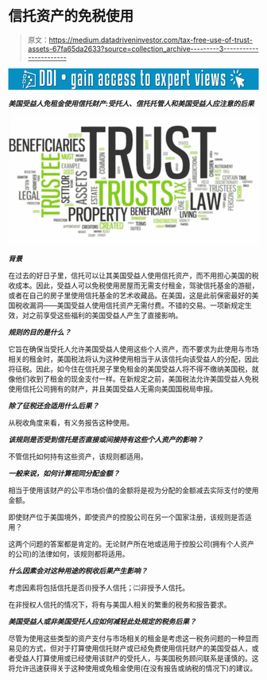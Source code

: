 # 信托资产的免税使用

> 原文：<https://medium.datadriveninvestor.com/tax-free-use-of-trust-assets-67fa65da2633?source=collection_archive---------3----------------------->

[![](img/8558d682536a7a5795650ac1e75403de.png)](http://www.track.datadriveninvestor.com/1B9E)

***美国受益人免租金使用信托财产:受托人、信托托管人和美国受益人应注意的后果***

![](img/20bc1d1cfb5b788dccd95bf32d9b30d1.png)

***背景***

在过去的好日子里，信托可以让其美国受益人使用信托资产，而不用担心美国的税收成本。因此，受益人可以免税使用房屋而无需支付租金，驾驶信托基金的游艇，或者在自己的房子里使用信托基金的艺术收藏品。在美国，这是此前保密最好的美国税收漏洞——美国受益人使用信托资产无需付费。不错的交易。一项新规定生效，对之前享受这些福利的美国受益人产生了直接影响。

***规则的目的是什么？***

它旨在确保当受托人允许美国受益人使用这些个人资产，而不要求为此使用与市场相关的租金时，美国税法将认为这种使用相当于从该信托向该受益人的分配，因此将征税。因此，如今住在信托房子里免租金的美国受益人将不得不缴纳美国税，就像他们收到了租金的现金支付一样。在新规定之前，美国税法允许美国受益人免税使用信托公司拥有的财产，并且美国受益人无需向美国国税局申报。

***除了征税还会适用什么后果？***

从税收角度来看，有义务报告这种使用。

***该规则是否受到信托是否直接或间接持有这些个人资产的影响？***

不管信托如何持有这些资产，该规则都适用。

***一般来说，如何计算视同分配金额？***

相当于使用该财产的公平市场价值的金额将是视为分配的金额减去实际支付的使用金额。

即使财产位于美国境外，即使资产的控股公司在另一个国家注册，该规则是否适用？

这两个问题的答案都是肯定的。无论财产所在地或适用于控股公司(拥有个人资产的公司)的法律如何，该规则都将适用。

***什么因素会对这种用途的税收后果产生影响？***

考虑因素将包括信托是否(I)授予人信托；㈡非授予人信托。

在非授权人信托的情况下，将有与美国人相关的繁重的税务和报告要求。

***美国受益人或非美国受托人应如何减轻此处规定的税务后果？***

尽管为使用这些类型的资产支付与市场相关的租金是考虑这一税务问题的一种显而易见的方式，但对于打算使用信托财产或已经免费使用信托财产的美国受益人，或者受益人打算使用或已经使用该财产的受托人，与美国税务顾问联系是谨慎的。这将允许迅速获得关于这种使用或免租金使用(在没有报告或纳税的情况下)的建议。